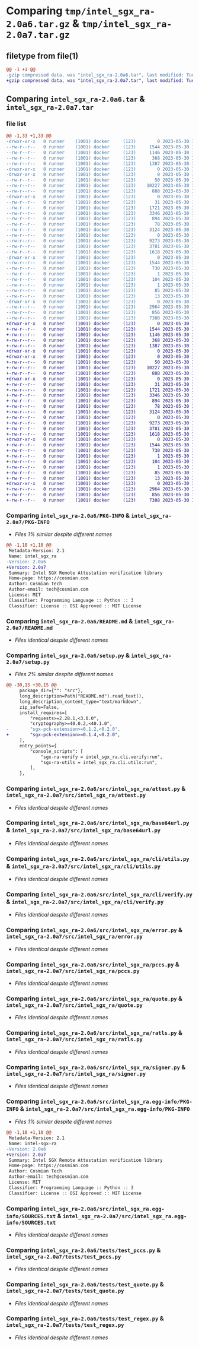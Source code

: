 # Comparing `tmp/intel_sgx_ra-2.0a6.tar.gz` & `tmp/intel_sgx_ra-2.0a7.tar.gz`

## filetype from file(1)

```diff
@@ -1 +1 @@
-gzip compressed data, was "intel_sgx_ra-2.0a6.tar", last modified: Tue May 30 12:56:03 2023, max compression
+gzip compressed data, was "intel_sgx_ra-2.0a7.tar", last modified: Tue May 30 14:00:44 2023, max compression
```

## Comparing `intel_sgx_ra-2.0a6.tar` & `intel_sgx_ra-2.0a7.tar`

### file list

```diff
@@ -1,33 +1,33 @@
-drwxr-xr-x   0 runner    (1001) docker     (123)        0 2023-05-30 12:56:03.034104 intel_sgx_ra-2.0a6/
--rw-r--r--   0 runner    (1001) docker     (123)     1544 2023-05-30 12:56:03.034104 intel_sgx_ra-2.0a6/PKG-INFO
--rw-r--r--   0 runner    (1001) docker     (123)     1146 2023-05-30 12:55:20.000000 intel_sgx_ra-2.0a6/README.md
--rw-r--r--   0 runner    (1001) docker     (123)      368 2023-05-30 12:56:03.034104 intel_sgx_ra-2.0a6/setup.cfg
--rw-r--r--   0 runner    (1001) docker     (123)     1387 2023-05-30 12:55:20.000000 intel_sgx_ra-2.0a6/setup.py
-drwxr-xr-x   0 runner    (1001) docker     (123)        0 2023-05-30 12:56:03.030104 intel_sgx_ra-2.0a6/src/
-drwxr-xr-x   0 runner    (1001) docker     (123)        0 2023-05-30 12:56:03.030104 intel_sgx_ra-2.0a6/src/intel_sgx_ra/
--rw-r--r--   0 runner    (1001) docker     (123)       50 2023-05-30 12:55:20.000000 intel_sgx_ra-2.0a6/src/intel_sgx_ra/__init__.py
--rw-r--r--   0 runner    (1001) docker     (123)    10227 2023-05-30 12:55:20.000000 intel_sgx_ra-2.0a6/src/intel_sgx_ra/attest.py
--rw-r--r--   0 runner    (1001) docker     (123)      888 2023-05-30 12:55:20.000000 intel_sgx_ra-2.0a6/src/intel_sgx_ra/base64url.py
-drwxr-xr-x   0 runner    (1001) docker     (123)        0 2023-05-30 12:56:03.030104 intel_sgx_ra-2.0a6/src/intel_sgx_ra/cli/
--rw-r--r--   0 runner    (1001) docker     (123)       31 2023-05-30 12:55:20.000000 intel_sgx_ra-2.0a6/src/intel_sgx_ra/cli/__init__.py
--rw-r--r--   0 runner    (1001) docker     (123)     1721 2023-05-30 12:55:20.000000 intel_sgx_ra-2.0a6/src/intel_sgx_ra/cli/utils.py
--rw-r--r--   0 runner    (1001) docker     (123)     3346 2023-05-30 12:55:20.000000 intel_sgx_ra-2.0a6/src/intel_sgx_ra/cli/verify.py
--rw-r--r--   0 runner    (1001) docker     (123)      894 2023-05-30 12:55:20.000000 intel_sgx_ra-2.0a6/src/intel_sgx_ra/error.py
--rw-r--r--   0 runner    (1001) docker     (123)       78 2023-05-30 12:55:20.000000 intel_sgx_ra-2.0a6/src/intel_sgx_ra/globs.py
--rw-r--r--   0 runner    (1001) docker     (123)     3124 2023-05-30 12:55:20.000000 intel_sgx_ra-2.0a6/src/intel_sgx_ra/pccs.py
--rw-r--r--   0 runner    (1001) docker     (123)        0 2023-05-30 12:55:20.000000 intel_sgx_ra-2.0a6/src/intel_sgx_ra/py.typed
--rw-r--r--   0 runner    (1001) docker     (123)     9273 2023-05-30 12:55:20.000000 intel_sgx_ra-2.0a6/src/intel_sgx_ra/quote.py
--rw-r--r--   0 runner    (1001) docker     (123)     3781 2023-05-30 12:55:20.000000 intel_sgx_ra-2.0a6/src/intel_sgx_ra/ratls.py
--rw-r--r--   0 runner    (1001) docker     (123)     1618 2023-05-30 12:55:20.000000 intel_sgx_ra-2.0a6/src/intel_sgx_ra/signer.py
-drwxr-xr-x   0 runner    (1001) docker     (123)        0 2023-05-30 12:56:03.030104 intel_sgx_ra-2.0a6/src/intel_sgx_ra.egg-info/
--rw-r--r--   0 runner    (1001) docker     (123)     1544 2023-05-30 12:56:03.000000 intel_sgx_ra-2.0a6/src/intel_sgx_ra.egg-info/PKG-INFO
--rw-r--r--   0 runner    (1001) docker     (123)      730 2023-05-30 12:56:03.000000 intel_sgx_ra-2.0a6/src/intel_sgx_ra.egg-info/SOURCES.txt
--rw-r--r--   0 runner    (1001) docker     (123)        1 2023-05-30 12:56:03.000000 intel_sgx_ra-2.0a6/src/intel_sgx_ra.egg-info/dependency_links.txt
--rw-r--r--   0 runner    (1001) docker     (123)      104 2023-05-30 12:56:03.000000 intel_sgx_ra-2.0a6/src/intel_sgx_ra.egg-info/entry_points.txt
--rw-r--r--   0 runner    (1001) docker     (123)        1 2023-05-30 12:56:02.000000 intel_sgx_ra-2.0a6/src/intel_sgx_ra.egg-info/not-zip-safe
--rw-r--r--   0 runner    (1001) docker     (123)       85 2023-05-30 12:56:03.000000 intel_sgx_ra-2.0a6/src/intel_sgx_ra.egg-info/requires.txt
--rw-r--r--   0 runner    (1001) docker     (123)       13 2023-05-30 12:56:03.000000 intel_sgx_ra-2.0a6/src/intel_sgx_ra.egg-info/top_level.txt
-drwxr-xr-x   0 runner    (1001) docker     (123)        0 2023-05-30 12:56:03.030104 intel_sgx_ra-2.0a6/tests/
--rw-r--r--   0 runner    (1001) docker     (123)     2964 2023-05-30 12:55:20.000000 intel_sgx_ra-2.0a6/tests/test_pccs.py
--rw-r--r--   0 runner    (1001) docker     (123)      856 2023-05-30 12:55:20.000000 intel_sgx_ra-2.0a6/tests/test_quote.py
--rw-r--r--   0 runner    (1001) docker     (123)     7388 2023-05-30 12:55:20.000000 intel_sgx_ra-2.0a6/tests/test_regex.py
+drwxr-xr-x   0 runner    (1001) docker     (123)        0 2023-05-30 14:00:44.971521 intel_sgx_ra-2.0a7/
+-rw-r--r--   0 runner    (1001) docker     (123)     1544 2023-05-30 14:00:44.971521 intel_sgx_ra-2.0a7/PKG-INFO
+-rw-r--r--   0 runner    (1001) docker     (123)     1146 2023-05-30 14:00:07.000000 intel_sgx_ra-2.0a7/README.md
+-rw-r--r--   0 runner    (1001) docker     (123)      368 2023-05-30 14:00:44.971521 intel_sgx_ra-2.0a7/setup.cfg
+-rw-r--r--   0 runner    (1001) docker     (123)     1387 2023-05-30 14:00:07.000000 intel_sgx_ra-2.0a7/setup.py
+drwxr-xr-x   0 runner    (1001) docker     (123)        0 2023-05-30 14:00:44.967522 intel_sgx_ra-2.0a7/src/
+drwxr-xr-x   0 runner    (1001) docker     (123)        0 2023-05-30 14:00:44.971521 intel_sgx_ra-2.0a7/src/intel_sgx_ra/
+-rw-r--r--   0 runner    (1001) docker     (123)       50 2023-05-30 14:00:07.000000 intel_sgx_ra-2.0a7/src/intel_sgx_ra/__init__.py
+-rw-r--r--   0 runner    (1001) docker     (123)    10227 2023-05-30 14:00:07.000000 intel_sgx_ra-2.0a7/src/intel_sgx_ra/attest.py
+-rw-r--r--   0 runner    (1001) docker     (123)      888 2023-05-30 14:00:07.000000 intel_sgx_ra-2.0a7/src/intel_sgx_ra/base64url.py
+drwxr-xr-x   0 runner    (1001) docker     (123)        0 2023-05-30 14:00:44.971521 intel_sgx_ra-2.0a7/src/intel_sgx_ra/cli/
+-rw-r--r--   0 runner    (1001) docker     (123)       31 2023-05-30 14:00:07.000000 intel_sgx_ra-2.0a7/src/intel_sgx_ra/cli/__init__.py
+-rw-r--r--   0 runner    (1001) docker     (123)     1721 2023-05-30 14:00:07.000000 intel_sgx_ra-2.0a7/src/intel_sgx_ra/cli/utils.py
+-rw-r--r--   0 runner    (1001) docker     (123)     3346 2023-05-30 14:00:07.000000 intel_sgx_ra-2.0a7/src/intel_sgx_ra/cli/verify.py
+-rw-r--r--   0 runner    (1001) docker     (123)      894 2023-05-30 14:00:07.000000 intel_sgx_ra-2.0a7/src/intel_sgx_ra/error.py
+-rw-r--r--   0 runner    (1001) docker     (123)       78 2023-05-30 14:00:07.000000 intel_sgx_ra-2.0a7/src/intel_sgx_ra/globs.py
+-rw-r--r--   0 runner    (1001) docker     (123)     3124 2023-05-30 14:00:07.000000 intel_sgx_ra-2.0a7/src/intel_sgx_ra/pccs.py
+-rw-r--r--   0 runner    (1001) docker     (123)        0 2023-05-30 14:00:07.000000 intel_sgx_ra-2.0a7/src/intel_sgx_ra/py.typed
+-rw-r--r--   0 runner    (1001) docker     (123)     9273 2023-05-30 14:00:07.000000 intel_sgx_ra-2.0a7/src/intel_sgx_ra/quote.py
+-rw-r--r--   0 runner    (1001) docker     (123)     3781 2023-05-30 14:00:07.000000 intel_sgx_ra-2.0a7/src/intel_sgx_ra/ratls.py
+-rw-r--r--   0 runner    (1001) docker     (123)     1618 2023-05-30 14:00:07.000000 intel_sgx_ra-2.0a7/src/intel_sgx_ra/signer.py
+drwxr-xr-x   0 runner    (1001) docker     (123)        0 2023-05-30 14:00:44.971521 intel_sgx_ra-2.0a7/src/intel_sgx_ra.egg-info/
+-rw-r--r--   0 runner    (1001) docker     (123)     1544 2023-05-30 14:00:44.000000 intel_sgx_ra-2.0a7/src/intel_sgx_ra.egg-info/PKG-INFO
+-rw-r--r--   0 runner    (1001) docker     (123)      730 2023-05-30 14:00:44.000000 intel_sgx_ra-2.0a7/src/intel_sgx_ra.egg-info/SOURCES.txt
+-rw-r--r--   0 runner    (1001) docker     (123)        1 2023-05-30 14:00:44.000000 intel_sgx_ra-2.0a7/src/intel_sgx_ra.egg-info/dependency_links.txt
+-rw-r--r--   0 runner    (1001) docker     (123)      104 2023-05-30 14:00:44.000000 intel_sgx_ra-2.0a7/src/intel_sgx_ra.egg-info/entry_points.txt
+-rw-r--r--   0 runner    (1001) docker     (123)        1 2023-05-30 14:00:44.000000 intel_sgx_ra-2.0a7/src/intel_sgx_ra.egg-info/not-zip-safe
+-rw-r--r--   0 runner    (1001) docker     (123)       85 2023-05-30 14:00:44.000000 intel_sgx_ra-2.0a7/src/intel_sgx_ra.egg-info/requires.txt
+-rw-r--r--   0 runner    (1001) docker     (123)       13 2023-05-30 14:00:44.000000 intel_sgx_ra-2.0a7/src/intel_sgx_ra.egg-info/top_level.txt
+drwxr-xr-x   0 runner    (1001) docker     (123)        0 2023-05-30 14:00:44.971521 intel_sgx_ra-2.0a7/tests/
+-rw-r--r--   0 runner    (1001) docker     (123)     2964 2023-05-30 14:00:07.000000 intel_sgx_ra-2.0a7/tests/test_pccs.py
+-rw-r--r--   0 runner    (1001) docker     (123)      856 2023-05-30 14:00:07.000000 intel_sgx_ra-2.0a7/tests/test_quote.py
+-rw-r--r--   0 runner    (1001) docker     (123)     7388 2023-05-30 14:00:07.000000 intel_sgx_ra-2.0a7/tests/test_regex.py
```

### Comparing `intel_sgx_ra-2.0a6/PKG-INFO` & `intel_sgx_ra-2.0a7/PKG-INFO`

 * *Files 1% similar despite different names*

```diff
@@ -1,10 +1,10 @@
 Metadata-Version: 2.1
 Name: intel_sgx_ra
-Version: 2.0a6
+Version: 2.0a7
 Summary: Intel SGX Remote Attestation verification library
 Home-page: https://cosmian.com
 Author: Cosmian Tech
 Author-email: tech@cosmian.com
 License: MIT
 Classifier: Programming Language :: Python :: 3
 Classifier: License :: OSI Approved :: MIT License
```

### Comparing `intel_sgx_ra-2.0a6/README.md` & `intel_sgx_ra-2.0a7/README.md`

 * *Files identical despite different names*

### Comparing `intel_sgx_ra-2.0a6/setup.py` & `intel_sgx_ra-2.0a7/setup.py`

 * *Files 2% similar despite different names*

```diff
@@ -30,15 +30,15 @@
     package_dir={"": "src"},
     long_description=Path("README.md").read_text(),
     long_description_content_type="text/markdown",
     zip_safe=False,
     install_requires=[
         "requests>=2.28.1,<3.0.0",
         "cryptography>=40.0.2,<40.1.0",
-        "sgx-pck-extension>=0.1.2,<0.2.0",
+        "sgx-pck-extension>=0.1.4,<0.2.0",
     ],
     entry_points={
         "console_scripts": [
             "sgx-ra-verify = intel_sgx_ra.cli.verify:run",
             "sgx-ra-utils = intel_sgx_ra.cli.utils:run",
         ],
     },
```

### Comparing `intel_sgx_ra-2.0a6/src/intel_sgx_ra/attest.py` & `intel_sgx_ra-2.0a7/src/intel_sgx_ra/attest.py`

 * *Files identical despite different names*

### Comparing `intel_sgx_ra-2.0a6/src/intel_sgx_ra/base64url.py` & `intel_sgx_ra-2.0a7/src/intel_sgx_ra/base64url.py`

 * *Files identical despite different names*

### Comparing `intel_sgx_ra-2.0a6/src/intel_sgx_ra/cli/utils.py` & `intel_sgx_ra-2.0a7/src/intel_sgx_ra/cli/utils.py`

 * *Files identical despite different names*

### Comparing `intel_sgx_ra-2.0a6/src/intel_sgx_ra/cli/verify.py` & `intel_sgx_ra-2.0a7/src/intel_sgx_ra/cli/verify.py`

 * *Files identical despite different names*

### Comparing `intel_sgx_ra-2.0a6/src/intel_sgx_ra/error.py` & `intel_sgx_ra-2.0a7/src/intel_sgx_ra/error.py`

 * *Files identical despite different names*

### Comparing `intel_sgx_ra-2.0a6/src/intel_sgx_ra/pccs.py` & `intel_sgx_ra-2.0a7/src/intel_sgx_ra/pccs.py`

 * *Files identical despite different names*

### Comparing `intel_sgx_ra-2.0a6/src/intel_sgx_ra/quote.py` & `intel_sgx_ra-2.0a7/src/intel_sgx_ra/quote.py`

 * *Files identical despite different names*

### Comparing `intel_sgx_ra-2.0a6/src/intel_sgx_ra/ratls.py` & `intel_sgx_ra-2.0a7/src/intel_sgx_ra/ratls.py`

 * *Files identical despite different names*

### Comparing `intel_sgx_ra-2.0a6/src/intel_sgx_ra/signer.py` & `intel_sgx_ra-2.0a7/src/intel_sgx_ra/signer.py`

 * *Files identical despite different names*

### Comparing `intel_sgx_ra-2.0a6/src/intel_sgx_ra.egg-info/PKG-INFO` & `intel_sgx_ra-2.0a7/src/intel_sgx_ra.egg-info/PKG-INFO`

 * *Files 1% similar despite different names*

```diff
@@ -1,10 +1,10 @@
 Metadata-Version: 2.1
 Name: intel-sgx-ra
-Version: 2.0a6
+Version: 2.0a7
 Summary: Intel SGX Remote Attestation verification library
 Home-page: https://cosmian.com
 Author: Cosmian Tech
 Author-email: tech@cosmian.com
 License: MIT
 Classifier: Programming Language :: Python :: 3
 Classifier: License :: OSI Approved :: MIT License
```

### Comparing `intel_sgx_ra-2.0a6/src/intel_sgx_ra.egg-info/SOURCES.txt` & `intel_sgx_ra-2.0a7/src/intel_sgx_ra.egg-info/SOURCES.txt`

 * *Files identical despite different names*

### Comparing `intel_sgx_ra-2.0a6/tests/test_pccs.py` & `intel_sgx_ra-2.0a7/tests/test_pccs.py`

 * *Files identical despite different names*

### Comparing `intel_sgx_ra-2.0a6/tests/test_quote.py` & `intel_sgx_ra-2.0a7/tests/test_quote.py`

 * *Files identical despite different names*

### Comparing `intel_sgx_ra-2.0a6/tests/test_regex.py` & `intel_sgx_ra-2.0a7/tests/test_regex.py`

 * *Files identical despite different names*

